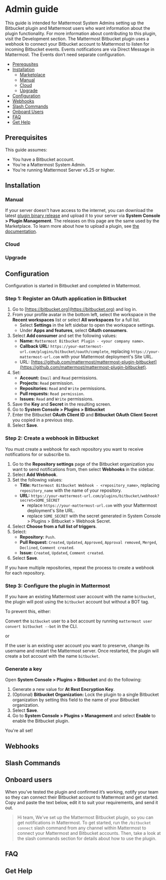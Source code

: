 # Admin guide

This guide is intended for Mattermost System Admins setting up the Bitbucket plugin and Mattermost users who want information about the plugin functionality. For more information about contributing to this plugin, visit the Development section. The Mattermost Bitbucket plugin uses a webhook to connect your Bitbucket account to Mattermost to listen for incoming Bitbucket events. Events notifications are via Direct Message in Mattermost. The Events don’t need separate configuration.

- [Prerequsites](#prerequisites)
- [Installation](#installation)
  - [Marketplace](#marketplace)
  - [Manual](#manual)
  - [Cloud](#cloud)
  - [Upgrade](#upgrade)
- [Configuration](#configuration)
- [Webhooks](#webhooks)
- [Slash Commands](#slash-commands)
- [Onboard Users](#onboard-users)
- [FAQ](#faq)
- [Get Help](#get-help)

## Prerequisites

This guide assumes:

- You have a Bitbucket account.
- You're a Mattermost System Admin.
- You're running Mattermost Server v5.25 or higher.

## Installation

### Manual

If your server doesn't have access to the internet, you can download the latest [plugin binary release](https://github.com/mattermost/mattermost-plugin-bitbucket/releases) and upload it to your server via **System Console > Plugin Management**. The releases on this page are the same used by the Marketplace. To learn more about how to upload a plugin, see [the documentation](https://developers.mattermost.com/integrate/plugins/using-and-managing-plugins/).

### Cloud

### Upgrade

## Configuration

Configuration is started in Bitbucket and completed in Mattermost.

### Step 1: Register an OAuth application in Bitbucket

1. Go to [https://bitbucket.org](https://bitbucket.org) and log in.
2. From your profile avatar in the bottom left, select the workspace in the **Recent workspaces** list or select **All workspaces** for a full list.
   - Select **Settings** in the left sidebar to open the workspace settings.
   - Under **Apps and features**, select **OAuth consumers**.
3. Select **Add consumer** and set the following values:
   - **Name:** `Mattermost Bitbucket Plugin - <your company name>`.
   - **Callback URL:** `https://your-mattermost-url.com/plugins/bitbucket/oauth/complete`, replacing `https://your-mattermost-url.com` with your Mattermost deployment's Site URL.
   - URL: [https://github.com/mattermost/mattermost-plugin-bitbucket](https://github.com/mattermost/mattermost-plugin-bitbucket).
4. Set:
   - **Account:** `Email` and `Read` permissions.
   - **Projects:** `Read` permission.
   - **Repositories:** `Read` and `Write` permissions.
   - **Pull requests:** `Read permission`.
   - **Issues:** `Read` and `Write` permissions.
5. Save the **Key** and **Secret** in the resulting screen.
6. Go to **System Console > Plugins > Bitbucket**
7. Enter the Bitbucket **OAuth Client ID** and **Bitbucket OAuth Client Secret** you copied in a previous step.
8. Select **Save**.

### Step 2: Create a webhook in Bitbucket

You must create a webhook for each repository you want to receive notifications for or subscribe to.

1. Go to the **Repository settings** page of the Bitbucket organization you want to send notifications from, then select **Webhooks** in the sidebar.
2. Select **Add Webhook**.
3. Set the following values:
   - **Title:** `Mattermost Bitbucket Webhook - <repository_name>`, replacing `repository_name` with the name of your repository.
   - **URL:** `https://your-mattermost-url.com/plugins/bitbucket/webhook?secret=SOME_SECRET`
     - replace `https://your-mattermost-url.com` with your Mattermost deployment's Site URL.
     - replace `SOME_SECRET` with the secret generated in System Console > Plugins > Bitbucket > Webhook Secret.
4. Select **Choose from a full list of triggers**.
5. Select:
   - **Repository:** `Push`.
   - **Pull Request:** `Created`, `Updated`, `Approved`, `Approval removed`, `Merged`, `Declined`, `Comment created`.
   - **Issue:** `Created`, `Updated`, `Comment created`.
6. Select **Save**.

If you have multiple repositories, repeat the process to create a webhook for each repository.

### Step 3: Configure the plugin in Mattermost

If you have an existing Mattermost user account with the name `bitbucket`, the plugin will post using the `bitbucket` account but without a BOT tag.

To prevent this, either:

Convert the `bitbucket` user to a bot account by running `mattermost user convert bitbucket --bot` in the CLI.

or

If the user is an existing user account you want to preserve, change its username and restart the Mattermost server. Once restarted, the plugin will create a bot account with the name `bitbucket`.

### Generate a key

Open **System Console > Plugins > Bitbucket** and do the following:

1. Generate a new value for **At Rest Encryption Key**.
2. \(Optional\) **Bitbucket Organization:** Lock the plugin to a single Bitbucket organization by setting this field to the name of your Bitbucket organization.
3. Select **Save**.
4. Go to **System Console > Plugins > Management** and select **Enable** to enable the Bitbucket plugin.

You're all set!

## Webhooks

## Slash Commands

## Onboard users

When you’ve tested the plugin and confirmed it’s working, notify your team so they can connect their Bitbucket account to Mattermost and get started. Copy and paste the text below, edit it to suit your requirements, and send it out.

> Hi team, We've set up the Mattermost Bitbucket plugin, so you can get notifications in Mattermost. To get started, run the `/bitbucket connect` slash command from any channel within Mattermost to connect your Mattermost and Bitbucket accounts. Then, take a look at the slash commands section for details about how to use the plugin.

## FAQ

## Get Help
